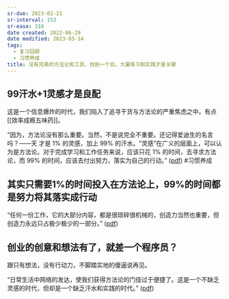 ```yaml
---
sr-due: 2023-02-21
sr-interval: 153
sr-ease: 310
date created: 2022-06-29
date modified: 2023-03-14
tags:
  - 复习回顾
  - 习惯养成
title: 没有完美的方法论和工具，找到一个后，大量练习和实践才是关键
---
```


## 99汗水+1灵感才是良配

这是一个信息爆炸的时代，我们陷入了追寻干货与方法论的严重焦虑之中。有点[[效率成瘾五味药]]。

“因为，方法论没有那么重要。当然，不是说完全不重要。还记得爱迪生的名言吗？——天 才是 1% 的灵感，加上 99% 的汗水。“灵感”在广义的层面上，可以认为是方法论。对于完成学习和工作任务来说，应该只花 1% 的时间，去寻求方法论，而 99% 的时间，应该去付出努力，落实为自己的行动。” ([pdf](zotero://open-pdf/library/items/JHAZM8IQ?page=2&annotation=EA4CNR8L)) #习惯养成

## 其实只需要1%的时间投入在方法论上，99%的时间都是努力将其落实成行动

“任何一份工作，它的大部分内容，都是很琐碎很机械的，创造力当然也重要，但创造力永远只占极少极少的一部分。” ([pdf](zotero://open-pdf/library/items/JHAZM8IQ?page=3&annotation=25ZI45XG))

## 创业的创意和想法有了，就差一个程序员？

跟只有想法，没有行动力，不脚踏实地的傻逼说再见。

“日常生活中网络的发达，使我们获得方法论的门径过于便捷了。这是一个不缺乏灵感的时代，但却是一个缺乏汗水和实践的时代。” ([pdf](zotero://open-pdf/library/items/JHAZM8IQ?page=3&annotation=WY8WLBZ8))
